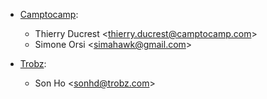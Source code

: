 - [Camptocamp](https://www.camptocamp.com):  
  - Thierry Ducrest \<<thierry.ducrest@camptocamp.com>\>
  - Simone Orsi \<<simahawk@gmail.com>\>

- [Trobz](https://trobz.com):  
  - Son Ho \<<sonhd@trobz.com>\>
